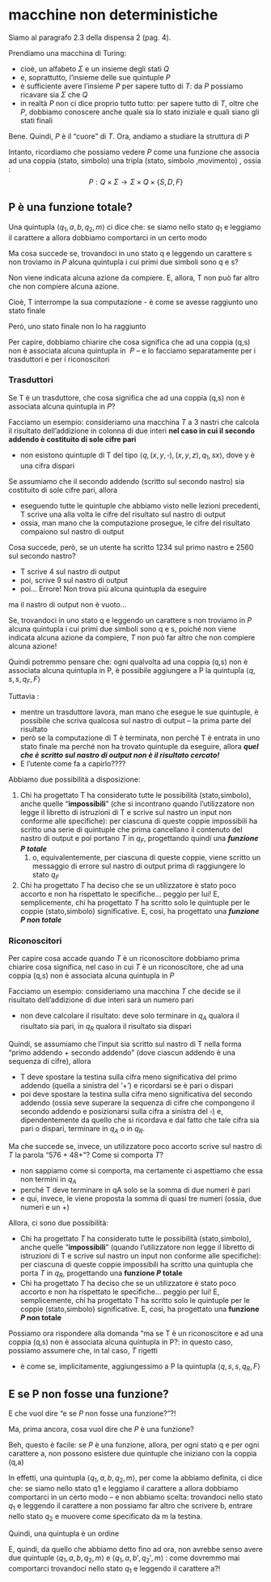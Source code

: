 
# macchine non deterministiche

Siamo al paragrafo 2.3 della dispensa 2 (pag. 4).

Prendiamo una macchina di Turing:
- cioè, un alfabeto $\Sigma$ e un insieme degli stati $Q$
- e, soprattutto, l’insieme delle sue quintuple $P$
- è sufficiente avere l’insieme $P$ per sapere tutto di $T$: da $P$ possiamo ricavare sia $\Sigma$ che $Q$
- in realtà $P$ non ci dice proprio tutto tutto: per sapere tutto di $T$, oltre che $P$, dobbiamo conoscere anche quale sia lo stato iniziale e quali siano gli stati finali

Bene. Quindi, $P$ è il “cuore” di $T$. Ora, andiamo a studiare la struttura di $P$

Intanto, ricordiamo che possiamo vedere $P$ come una funzione che associa ad una coppia (stato, simbolo) una tripla (stato, simbolo ,movimento) , ossia : 
$$P:Q\times\Sigma\to\Sigma\times Q\times\{S,D,F\}$$

## P è una funzione totale?

Una quintupla $\langle q_1 , a, b, q_2 , m\rangle$ ci dice che: se siamo nello stato $q_1$ e leggiamo il carattere a allora dobbiamo comportarci in un certo modo

Ma cosa succede se, trovandoci in uno stato q e leggendo un carattere s non troviamo in $P$ alcuna quintupla i cui primi due simboli sono q e s?

Non viene indicata alcuna azione da compiere. E, allora, T non può far altro che non compiere alcuna azione.

Cioè, T interrompe la sua computazione - è come se avesse raggiunto uno stato finale

Però, uno stato finale non lo ha raggiunto

Per capire, dobbiamo chiarire che cosa significa che ad una coppia (q,s) non è associata alcuna quintupla in  $P$ – e lo facciamo separatamente per i trasduttori e per i riconoscitori

### Trasduttori

Se T è un trasduttore, che cosa significa che ad una coppia (q,s) non è associata alcuna quintupla in $P$?

Facciamo un esempio: consideriamo una macchina $T$ a 3 nastri che calcola il risultato dell’addizione in colonna di due interi **nel caso in cui il secondo addendo è costituito di sole cifre pari**
- non esistono quintuple di T del tipo $\langle q , (x,y,\square), (x,y,z), q_1 , sx\rangle$, dove y è una cifra dispari

Se assumiamo che il secondo addendo (scritto sul secondo nastro) sia costituito di sole cifre pari, allora

- eseguendo tutte le quintuple che abbiamo visto nelle lezioni precedenti, T scrive una alla volta le cifre del risultato sul nastro di output
- ossia, man mano che la computazione prosegue, le cifre del risultato compaiono sul nastro di output

Cosa succede, però, se un utente ha scritto 1234 sul primo nastro e 2560 sul secondo nastro?

- T scrive 4 sul nastro di output
- poi, scrive 9 sul nastro di output
- poi... Errore! Non trova più alcuna quintupla da eseguire

ma il nastro di output non è vuoto...

Se, trovandoci in uno stato q e leggendo un carattere s non troviamo in $P$ alcuna quintupla i cui primi due simboli sono q e s, poiché non viene indicata alcuna azione da compiere, $T$ non può far altro che non compiere alcuna azione!

Quindi potremmo pensare che: ogni qualvolta ad una coppia (q,s) non è associata alcuna quintupla in P, è possibile aggiungere a P la quintupla $\langle q , s, s, q_F , F\rangle$

Tuttavia : 
- mentre un trasduttore lavora, man mano che esegue le sue quintuple, è possibile che scriva qualcosa sul nastro di output – la prima parte del risultato
- però se la computazione di T è terminata, non perché T è entrata in uno stato finale ma perché non ha trovato quintuple da eseguire, allora _**quel che è scritto sul nastro di output non è il risultato cercato!**_
- E l’utente come fa a capirlo????

Abbiamo due possibilità a disposizione:

1. Chi ha progettato T ha considerato tutte le possibilità (stato,simbolo), anche quelle “**impossibili**” (che si incontrano quando l’utilizzatore non legge il libretto di istruzioni di T e scrive sul nastro un input non conforme alle specifiche): per ciascuna di queste coppie impossibili ha scritto una serie di quintuple che prima cancellano il contenuto del nastro di output e poi portano $T$ in $q_F$, progettando quindi una **_funzione $P$ totale_**
	1. o, equivalentemente, per ciascuna di queste coppie, viene scritto un messaggio di errore sul nastro di output prima di raggiungere lo stato $q_F$
2. Chi ha progettato $T$ ha deciso che se un utilizzatore è stato poco accorto e non ha rispettato le specifiche… peggio per lui! E, semplicemente, chi ha progettato $T$ ha scritto solo le quintuple per le coppie (stato,simbolo) significative. E, così, ha progettato una _**funzione $P$ non totale**_

### Riconoscitori

Per capire cosa accade quando $T$ è un riconoscitore dobbiamo prima chiarire cosa significa, nel caso in cui $T$ è un riconoscitore, che ad una coppia (q,s) non è associata alcuna quintupla in $P$

Facciamo un esempio: consideriamo una macchina $T$ che decide se il risultato dell’addizione di due interi sarà un numero pari
- non deve calcolare il risultato: deve solo terminare in $q_A$ qualora il risultato sia pari, in $q_R$ qualora il risultato sia dispari

Quindi, se assumiamo che l’input sia scritto sul nastro di T nella forma “primo addendo + secondo addendo” (dove ciascun addendo è una sequenza di cifre), allora
- T deve spostare la testina sulla cifra meno significativa del primo addendo (quella a sinistra del ‘+’) e ricordarsi se è pari o dispari
- poi deve spostare la testina sulla cifra meno significativa del secondo addendo (ossia seve superare la sequenza di cifre che compongono il secondo addendo e posizionarsi sulla cifra a sinistra del $\square$) e, dipendentemente da quello che si ricordava e dal fatto che tale cifra sia pari o dispari, terminare in $q_A$ o in $q_R$.

Ma che succede se, invece, un utilizzatore poco accorto scrive sul nastro di $T$ la parola “$576+48+$”? Come si comporta $T$?
- non sappiamo come si comporta, ma certamente ci aspettiamo che essa non termini in $q_A$
- perché T deve terminare in qA solo se la somma di due numeri è pari
- e qui, invece, le viene proposta la somma di quasi tre numeri (ossia, due numeri e un +)

Allora, ci sono due possibilità:

- Chi ha progettato $T$ ha considerato tutte le possibilità (stato,simbolo), anche quelle “**impossibili**” (quando l’utilizzatore non legge il libretto di istruzioni di T e scrive sul nastro un input non conforme alle specifiche): per ciascuna di queste coppie impossibili ha scritto una quintupla che porta $T$ in $q_R$, progettando una **funzione $P$ totale**
- Chi ha progettato $T$ ha deciso che se un utilizzatore è stato poco accorto e non ha rispettato le specifiche… peggio per lui! E, semplicemente, chi ha progettato T ha scritto solo le quintuple per le coppie (stato,simbolo) significative. E, così, ha progettato una **funzione $P$ non totale**

Possiamo ora rispondere alla domanda “ma se T è un riconoscitore e ad una coppia (q,s) non è associata alcuna quintupla in P?: in questo caso, possiamo assumere che, in tal caso, $T$ rigetti
- è come se, implicitamente, aggiungessimo a P la quintupla $\langle q , s, s, q_R , F\rangle$ 

## E se P non fosse una funzione?

E che vuol dire “e se $P$ non fosse una funzione?”?!

Ma, prima ancora, cosa vuol dire che $P$ è una funzione?

Beh, questo è facile: se $P$ è una funzione, allora, per ogni stato q e per ogni carattere a, non possono esistere due quintuple che iniziano con la coppia (q,a)

In effetti, una quintupla $\langle q_1 , a, b, q_2 , m\rangle$, per come la abbiamo definita, ci dice che: se siamo nello stato q1 e leggiamo il carattere a allora dobbiamo comportarci in un certo modo – e non abbiamo scelta: trovandoci nello stato $q_1$ e leggendo il carattere a non possiamo far altro che scrivere b, entrare nello stato $q_2$ e muovere come specificato da m la testina.

Quindi, una quintupla è un ordine

E, quindi, da quello che abbiamo detto fino ad ora, non avrebbe senso avere due quintuple $\langle q_1 , a, b, q_2 , m\rangle$ e $\langle q_1 , a, b', q_2' , m\rangle$ : come dovremmo mai comportarci trovandoci nello stato $q_1$ e leggendo il carattere a?!

